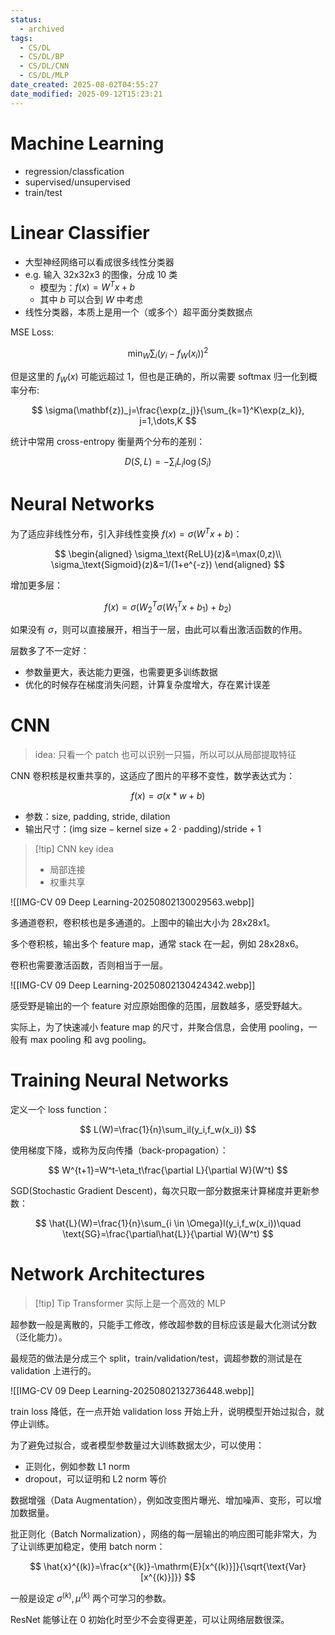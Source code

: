 ```yaml
---
status:
  - archived
tags:
  - CS/DL
  - CS/DL/BP
  - CS/DL/CNN
  - CS/DL/MLP
date_created: 2025-08-02T04:55:27
date_modified: 2025-09-12T15:23:21
---
```


# Machine Learning

- regression/classfication
- supervised/unsupervised
- train/test

# Linear Classifier

- 大型神经网络可以看成很多线性分类器
- e.g. 输入 32x32x3 的图像，分成 10 类
	- 模型为：$f(x)=W^Tx+b$
	- 其中 $b$ 可以合到 $W$ 中考虑
- 线性分类器，本质上是用一个（或多个）超平面分类数据点

MSE Loss:

$$
\min_W \sum_i(y_i-f_W(x_i))^2
$$

但是这里的 $f_W(x)$ 可能远超过 1，但也是正确的，所以需要 softmax 归一化到概率分布:

$$
\sigma(\mathbf{z})_j=\frac{\exp(z_j)}{\sum_{k=1}^K\exp(z_k)}, j=1,\dots,K
$$

统计中常用 cross-entropy 衡量两个分布的差别：

$$
D(S,L)=-\sum_i L_i\log(S_i)
$$

# Neural Networks

为了适应非线性分布，引入非线性变换 $f(x)=\sigma(W^Tx+b)$：

$$
\begin{aligned}
\sigma_\text{ReLU}(z)&=\max(0,z)\\
\sigma_\text{Sigmoid}(z)&=1/(1+e^{-z})
\end{aligned}
$$

增加更多层：

$$
f(x)=\sigma(W_2^T\sigma(W_1^Tx+b_1)+b_2)
$$

如果没有 $\sigma$，则可以直接展开，相当于一层，由此可以看出激活函数的作用。

层数多了不一定好：

- 参数量更大，表达能力更强，也需要更多训练数据
- 优化的时候存在梯度消失问题，计算复杂度增大，存在累计误差

# CNN

> idea: 只看一个 patch 也可以识别一只猫，所以可以从局部提取特征

CNN 卷积核是权重共享的，这适应了图片的平移不变性，数学表达式为：

$$
f(x)=\sigma(x*w+b)
$$

- 参数：size, padding, stride, dilation
- 输出尺寸：$(\text{img size}-\text{kernel size}+2\cdot\text{padding})/\text{stride}+1$

> [!tip] CNN key idea
> - 局部连接
> - 权重共享

![[IMG-CV 09 Deep Learning-20250802130029563.webp]]

多通道卷积，卷积核也是多通道的。上图中的输出大小为 28x28x1。

多个卷积核，输出多个 feature map，通常 stack 在一起，例如 28x28x6。

卷积也需要激活函数，否则相当于一层。

![[IMG-CV 09 Deep Learning-20250802130424342.webp]]

感受野是输出的一个 feature 对应原始图像的范围，层数越多，感受野越大。

实际上，为了快速减小 feature map 的尺寸，并聚合信息，会使用 pooling，一般有 max pooling 和 avg pooling。

# Training Neural Networks

定义一个 loss function：

$$
L(W)=\frac{1}{n}\sum_il(y_i,f_w(x_i))
$$

使用梯度下降，或称为反向传播（back-propagation）：

$$
W^{t+1}=W^t-\eta_t\frac{\partial L}{\partial W}(W^t)
$$

SGD(Stochastic Gradient Descent)，每次只取一部分数据来计算梯度并更新参数：

$$
\hat{L}(W)=\frac{1}{n}\sum_{i \in \Omega}l(y_i,f_w(x_i))\quad \text{SG}=\frac{\partial\hat{L}}{\partial W}(W^t)
$$

# Network Architectures

> [!tip] Tip
> Transformer 实际上是一个高效的 MLP

超参数一般是离散的，只能手工修改，修改超参数的目标应该是最大化测试分数（泛化能力）。

最规范的做法是分成三个 split，train/validation/test，调超参数的测试是在 validation 上进行的。

![[IMG-CV 09 Deep Learning-20250802132736448.webp]]

train loss 降低，在一点开始 validation loss 开始上升，说明模型开始过拟合，就停止训练。

为了避免过拟合，或者模型参数量过大训练数据太少，可以使用：

- 正则化，例如参数 L1 norm
- dropout，可以证明和 L2 norm 等价

数据增强（Data Augmentation），例如改变图片曝光、增加噪声、变形，可以增加数据量。

批正则化（Batch Normalization），网络的每一层输出的响应图可能非常大，为了让训练更加稳定，使用 batch norm：

$$
\hat{x}^{(k)}=\frac{x^{(k)}-\mathrm{E}[x^{(k)}]}{\sqrt{\text{Var}[x^{(k)}]}}
$$

一般是设定 $\sigma^{(k)},\mu^{(k)}$ 两个可学习的参数。

ResNet 能够让在 0 初始化时至少不会变得更差，可以让网络层数很深。
